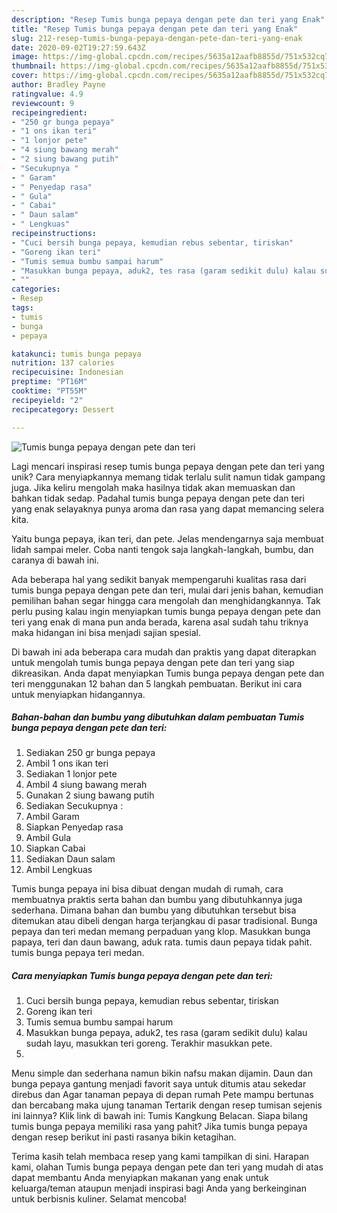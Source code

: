 ```yaml
---
description: "Resep Tumis bunga pepaya dengan pete dan teri yang Enak"
title: "Resep Tumis bunga pepaya dengan pete dan teri yang Enak"
slug: 212-resep-tumis-bunga-pepaya-dengan-pete-dan-teri-yang-enak
date: 2020-09-02T19:27:59.643Z
image: https://img-global.cpcdn.com/recipes/5635a12aafb8855d/751x532cq70/tumis-bunga-pepaya-dengan-pete-dan-teri-foto-resep-utama.jpg
thumbnail: https://img-global.cpcdn.com/recipes/5635a12aafb8855d/751x532cq70/tumis-bunga-pepaya-dengan-pete-dan-teri-foto-resep-utama.jpg
cover: https://img-global.cpcdn.com/recipes/5635a12aafb8855d/751x532cq70/tumis-bunga-pepaya-dengan-pete-dan-teri-foto-resep-utama.jpg
author: Bradley Payne
ratingvalue: 4.9
reviewcount: 9
recipeingredient:
- "250 gr bunga pepaya"
- "1 ons ikan teri"
- "1 lonjor pete"
- "4 siung bawang merah"
- "2 siung bawang putih"
- "Secukupnya "
- " Garam"
- " Penyedap rasa"
- " Gula"
- " Cabai"
- " Daun salam"
- " Lengkuas"
recipeinstructions:
- "Cuci bersih bunga pepaya, kemudian rebus sebentar, tiriskan"
- "Goreng ikan teri"
- "Tumis semua bumbu sampai harum"
- "Masukkan bunga pepaya, aduk2, tes rasa (garam sedikit dulu) kalau sudah layu, masukkan teri goreng. Terakhir masukkan pete."
- ""
categories:
- Resep
tags:
- tumis
- bunga
- pepaya

katakunci: tumis bunga pepaya 
nutrition: 137 calories
recipecuisine: Indonesian
preptime: "PT16M"
cooktime: "PT55M"
recipeyield: "2"
recipecategory: Dessert

---
```



![Tumis bunga pepaya dengan pete dan teri](https://img-global.cpcdn.com/recipes/5635a12aafb8855d/751x532cq70/tumis-bunga-pepaya-dengan-pete-dan-teri-foto-resep-utama.jpg)

Lagi mencari inspirasi resep tumis bunga pepaya dengan pete dan teri yang unik? Cara menyiapkannya memang tidak terlalu sulit namun tidak gampang juga. Jika keliru mengolah maka hasilnya tidak akan memuaskan dan bahkan tidak sedap. Padahal tumis bunga pepaya dengan pete dan teri yang enak selayaknya punya aroma dan rasa yang dapat memancing selera kita.

Yaitu bunga pepaya, ikan teri, dan pete. Jelas mendengarnya saja membuat lidah sampai meler. Coba nanti tengok saja langkah-langkah, bumbu, dan caranya di bawah ini.

Ada beberapa hal yang sedikit banyak mempengaruhi kualitas rasa dari tumis bunga pepaya dengan pete dan teri, mulai dari jenis bahan, kemudian pemilihan bahan segar hingga cara mengolah dan menghidangkannya. Tak perlu pusing kalau ingin menyiapkan tumis bunga pepaya dengan pete dan teri yang enak di mana pun anda berada, karena asal sudah tahu triknya maka hidangan ini bisa menjadi sajian spesial.


Di bawah ini ada beberapa cara mudah dan praktis yang dapat diterapkan untuk mengolah tumis bunga pepaya dengan pete dan teri yang siap dikreasikan. Anda dapat menyiapkan Tumis bunga pepaya dengan pete dan teri menggunakan 12 bahan dan 5 langkah pembuatan. Berikut ini cara untuk menyiapkan hidangannya.

<!--inarticleads1-->

##### Bahan-bahan dan bumbu yang dibutuhkan dalam pembuatan Tumis bunga pepaya dengan pete dan teri:

1. Sediakan 250 gr bunga pepaya
1. Ambil 1 ons ikan teri
1. Sediakan 1 lonjor pete
1. Ambil 4 siung bawang merah
1. Gunakan 2 siung bawang putih
1. Sediakan Secukupnya :
1. Ambil  Garam
1. Siapkan  Penyedap rasa
1. Ambil  Gula
1. Siapkan  Cabai
1. Sediakan  Daun salam
1. Ambil  Lengkuas


Tumis bunga pepaya ini bisa dibuat dengan mudah di rumah, cara membuatnya praktis serta bahan dan bumbu yang dibutuhkannya juga sederhana. Dimana bahan dan bumbu yang dibutuhkan tersebut bisa ditemukan atau dibeli dengan harga terjangkau di pasar tradisional. Bunga pepaya dan teri medan memang perpaduan yang klop. Masukkan bunga papaya, teri dan daun bawang, aduk rata. tumis daun pepaya tidak pahit. tumis bunga pepaya teri medan. 

<!--inarticleads2-->

##### Cara menyiapkan Tumis bunga pepaya dengan pete dan teri:

1. Cuci bersih bunga pepaya, kemudian rebus sebentar, tiriskan
1. Goreng ikan teri
1. Tumis semua bumbu sampai harum
1. Masukkan bunga pepaya, aduk2, tes rasa (garam sedikit dulu) kalau sudah layu, masukkan teri goreng. Terakhir masukkan pete.
1. 


Menu simple dan sederhana namun bikin nafsu makan dijamin. Daun dan bunga pepaya gantung menjadi favorit saya untuk ditumis atau sekedar direbus dan Agar tanaman pepaya di depan rumah Pete mampu bertunas dan bercabang maka ujung tanaman Tertarik dengan resep tumisan sejenis ini lainnya? Klik link di bawah ini: Tumis Kangkung Belacan. Siapa bilang tumis bunga pepaya memiliki rasa yang pahit? Jika tumis bunga pepaya dengan resep berikut ini pasti rasanya bikin ketagihan. 

Terima kasih telah membaca resep yang kami tampilkan di sini. Harapan kami, olahan Tumis bunga pepaya dengan pete dan teri yang mudah di atas dapat membantu Anda menyiapkan makanan yang enak untuk keluarga/teman ataupun menjadi inspirasi bagi Anda yang berkeinginan untuk berbisnis kuliner. Selamat mencoba!

